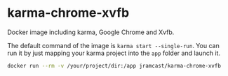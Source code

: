 # karma-chrome-xvfb

Docker image including karma, Google Chrome and Xvfb.

The default command of the image is `karma start --single-run`. You can run it by just mapping your karma project into the `app` folder and launch it.

```sh
docker run --rm -v /your/project/dir:/app jramcast/karma-chrome-xvfb
```
